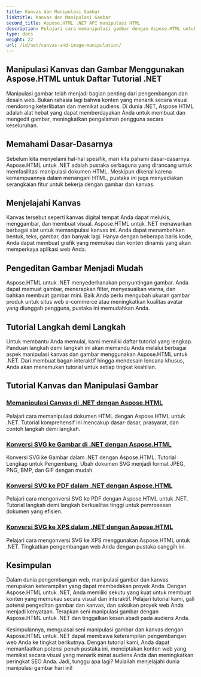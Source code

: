 ```yaml
---
title: Kanvas dan Manipulasi Gambar
linktitle: Kanvas dan Manipulasi Gambar
second_title: Aspose.HTML .NET API manipulasi HTML
description: Pelajari cara memanipulasi gambar dengan Aspose.HTML untuk .NET melalui tutorial langkah demi langkah. Temukan kekuatan kanvas dan penyuntingan gambar.
type: docs
weight: 22
url: /id/net/canvas-and-image-manipulation/
---
```


## Manipulasi Kanvas dan Gambar Menggunakan Aspose.HTML untuk Daftar Tutorial .NET

Manipulasi gambar telah menjadi bagian penting dari pengembangan dan desain web. Bukan rahasia lagi bahwa konten yang menarik secara visual mendorong keterlibatan dan memikat audiens. Di dunia .NET, Aspose.HTML adalah alat hebat yang dapat memberdayakan Anda untuk membuat dan mengedit gambar, meningkatkan pengalaman pengguna secara keseluruhan.

## Memahami Dasar-Dasarnya

Sebelum kita menyelami hal-hal spesifik, mari kita pahami dasar-dasarnya. Aspose.HTML untuk .NET adalah pustaka serbaguna yang dirancang untuk memfasilitasi manipulasi dokumen HTML. Meskipun dikenal karena kemampuannya dalam menangani HTML, pustaka ini juga menyediakan serangkaian fitur untuk bekerja dengan gambar dan kanvas.

## Menjelajahi Kanvas

Kanvas tersebut seperti kanvas digital tempat Anda dapat melukis, menggambar, dan membuat visual. Aspose.HTML untuk .NET menawarkan berbagai alat untuk memanipulasi kanvas ini. Anda dapat menambahkan bentuk, teks, gambar, dan banyak lagi. Hanya dengan beberapa baris kode, Anda dapat membuat grafik yang memukau dan konten dinamis yang akan memperkaya aplikasi web Anda.

## Pengeditan Gambar Menjadi Mudah

Aspose.HTML untuk .NET menyederhanakan penyuntingan gambar. Anda dapat memuat gambar, menerapkan filter, menyesuaikan warna, dan bahkan membuat gambar mini. Baik Anda perlu mengubah ukuran gambar produk untuk situs web e-commerce atau meningkatkan kualitas avatar yang diunggah pengguna, pustaka ini memudahkan Anda.

## Tutorial Langkah demi Langkah

Untuk membantu Anda memulai, kami memiliki daftar tutorial yang lengkap. Panduan langkah demi langkah ini akan memandu Anda melalui berbagai aspek manipulasi kanvas dan gambar menggunakan Aspose.HTML untuk .NET. Dari membuat bagan interaktif hingga mendesain lencana khusus, Anda akan menemukan tutorial untuk setiap tingkat keahlian.

## Tutorial Kanvas dan Manipulasi Gambar
### [Memanipulasi Canvas di .NET dengan Aspose.HTML](./manipulating-canvas/)
Pelajari cara memanipulasi dokumen HTML dengan Aspose.HTML untuk .NET. Tutorial komprehensif ini mencakup dasar-dasar, prasyarat, dan contoh langkah demi langkah.
### [Konversi SVG ke Gambar di .NET dengan Aspose.HTML](./convert-svg-to-image/)
Konversi SVG ke Gambar dalam .NET dengan Aspose.HTML. Tutorial Lengkap untuk Pengembang. Ubah dokumen SVG menjadi format JPEG, PNG, BMP, dan GIF dengan mudah.
### [Konversi SVG ke PDF dalam .NET dengan Aspose.HTML](./convert-svg-to-pdf/)
Pelajari cara mengonversi SVG ke PDF dengan Aspose.HTML untuk .NET. Tutorial langkah demi langkah berkualitas tinggi untuk pemrosesan dokumen yang efisien.
### [Konversi SVG ke XPS dalam .NET dengan Aspose.HTML](./convert-svg-to-xps/)
Pelajari cara mengonversi SVG ke XPS menggunakan Aspose.HTML untuk .NET. Tingkatkan pengembangan web Anda dengan pustaka canggih ini.

## Kesimpulan

Dalam dunia pengembangan web, manipulasi gambar dan kanvas merupakan keterampilan yang dapat membedakan proyek Anda. Dengan Aspose.HTML untuk .NET, Anda memiliki sekutu yang kuat untuk membuat konten yang memukau secara visual dan interaktif. Pelajari tutorial kami, gali potensi pengeditan gambar dan kanvas, dan saksikan proyek web Anda menjadi kenyataan. Terapkan seni manipulasi gambar dengan Aspose.HTML untuk .NET dan tinggalkan kesan abadi pada audiens Anda.

Kesimpulannya, menguasai seni manipulasi gambar dan kanvas dengan Aspose.HTML untuk .NET dapat membawa keterampilan pengembangan web Anda ke tingkat berikutnya. Dengan tutorial kami, Anda dapat memanfaatkan potensi penuh pustaka ini, menciptakan konten web yang memikat secara visual yang menarik minat audiens Anda dan meningkatkan peringkat SEO Anda. Jadi, tunggu apa lagi? Mulailah menjelajahi dunia manipulasi gambar hari ini!